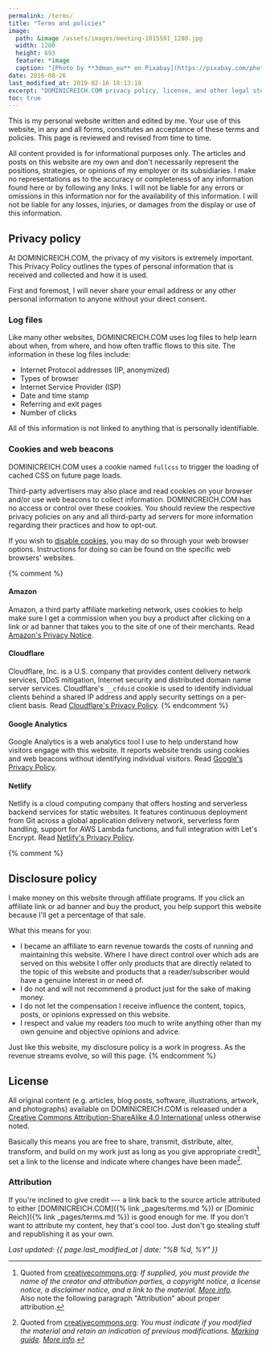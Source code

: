 ```yaml
---
permalink: /terms/
title: "Terms and policies"
image: 
  path: &image /assets/images/meeting-1015591_1280.jpg
  width: 1280
  height: 693
  feature: *image
  caption: "[Photo by **3dman_eu** on Pixabay](https://pixabay.com/photo-1015591/)"
date: 2016-08-26
last_modified_at: 2019-02-16 18:13:18
excerpt: "DOMINICREICH.COM privacy policy, license, and other legal stuff you won't read."
toc: true
---
```


This is my personal website written and edited by me. Your use of this website, in any and all forms, constitutes an acceptance of these terms and policies. This page is reviewed and revised from time to time.

All content provided is for informational purposes only. The articles and posts on this website are my own and don't necessarily represent the positions, strategies, or opinions of my employer or its subsidiaries. I make no representations as to the accuracy or completeness of any information found here or by following any links. I will not be liable for any errors or omissions in this information nor for the availability of this information. I will not be liable for any losses, injuries, or damages from the display or use of this information.

## Privacy policy

At DOMINICREICH.COM, the privacy of my visitors is extremely important. This Privacy Policy outlines the types of personal information that is received and collected and how it is used.

First and foremost, I will never share your email address or any other personal information to anyone without your direct consent.

### Log files

Like many other websites, DOMINICREICH.COM uses log files to help learn about when, from where, and how often traffic flows to this site. The information in these log files include:

- Internet Protocol addresses (IP, anonymized)
- Types of browser
- Internet Service Provider (ISP)
- Date and time stamp
- Referring and exit pages
- Number of clicks

All of this information is not linked to anything that is personally identifiable.

### Cookies and web beacons

DOMINICREICH.COM uses a cookie named `fullcss` to trigger the loading of cached CSS on future page loads.

Third-party advertisers may also place and read cookies on your browser and/or use web beacons to collect information. DOMINICREICH.COM has no access or control over these cookies. You should review the respective privacy policies on any and all third-party ad servers for more information regarding their practices and how to opt-out.

If you wish to [disable cookies](https://cookies.insites.com/disable-cookies/), you may do so through your web browser options. Instructions for doing so can be found on the specific web browsers' websites.

{% comment %}
#### Amazon

Amazon, a third party affiliate marketing network, uses cookies to help make sure I get a commission when you buy a product after clicking on a link or ad banner that takes you to the site of one of their merchants. Read [Amazon's Privacy Notice](https://www.amazon.com/gp/help/customer/display.html?nodeId=468496).

#### Cloudflare

Cloudflare, Inc. is a U.S. company that provides content delivery network services, DDoS mitigation, Internet security and distributed domain name server services. Cloudflare's `__cfduid` cookie is used to identify individual clients behind a shared IP address and apply security settings on a per-client basis. Read [Cloudflare's Privacy Policy](https://www.cloudflare.com/privacypolicy/).
{% endcomment %}

#### Google Analytics

Google Analytics is a web analytics tool I use to help understand how visitors engage with this website. It reports website trends using cookies and web beacons without identifying individual visitors. Read [Google's Privacy Policy](https://policies.google.com/privacy?hl=en).

#### Netlify

Netlify is a cloud computing company that offers hosting and serverless backend services for static websites. It features continuous deployment from Git across a global application delivery network, serverless form handling, support for AWS Lambda functions, and full integration with Let's Encrypt. Read [Netlify's Privacy Policy](https://www.netlify.com/privacy/).

{% comment %}
## Disclosure policy

I make money on this website through affiliate programs. If you click an affiliate link or ad banner and buy the product, you help support this website because I'll get a percentage of that sale.

What this means for you:

- I became an affiliate to earn revenue towards the costs of running and maintaining this website. Where I have direct control over which ads are served on this website I offer only products that are directly related to the topic of this website and products that a reader/subscriber would have a genuine interest in or need of.
- I do not and will not recommend a product just for the sake of making money.
- I do not let the compensation I receive influence the content, topics, posts, or opinions expressed on this website.
- I respect and value my readers too much to write anything other than my own genuine and objective opinions and advice.

Just like this website, my disclosure policy is a work in progress. As the revenue streams evolve, so will this page.
{% endcomment %}

## License

All original content (e.g. articles, blog posts, software, illustrations, artwork, and photographs) available on DOMINICREICH.COM is released under a [Creative Commons Attribution-ShareAlike 4.0 International](https://creativecommons.org/licenses/by-sa/4.0/) unless otherwise noted.

Basically this means you are free to share, transmit, distribute, alter, transform, and build on my work just as long as you give appropriate credit[^credit], set a link to the license and indicate where changes have been made[^changes].

[^credit]: Quoted from [creativecommons.org](https://creativecommons.org/licenses/by-sa/4.0/#deed-conditions): *If supplied, you must provide the name of the creator and attribution parties, a copyright notice, a license notice, a disclaimer notice, and a link to the material. [More info](https://wiki.creativecommons.org/wiki/License_Versions#Detailed_attribution_comparison_chart).*<br>Also note the following paragraph "Attribution" about proper attribution.

[^changes]: Quoted from [creativecommons.org](https://creativecommons.org/licenses/by-sa/4.0/#deed-conditions): *You must indicate if you modified the material and retain an indication of previous modifications. [Marking guide](https://wiki.creativecommons.org/wiki/Best_practices_for_attribution#This_is_a_good_attribution_for_material_you_modified_slightly). [More info](https://wiki.creativecommons.org/wiki/License_Versions#Modifications_and_adaptations_must_be_marked_as_such).*

### Attribution

If you're inclined to give credit --- a link back to the source article attributed to either [DOMINICREICH.COM]({% link _pages/terms.md %}) or [Dominic Reich]({% link _pages/terms.md %}) is good enough for me. If you don't want to attribute my content, hey that's cool too. Just don't go stealing stuff and republishing it as your own.

*Last updated: {{ page.last_modified_at | date: "%B %d, %Y" }}*
